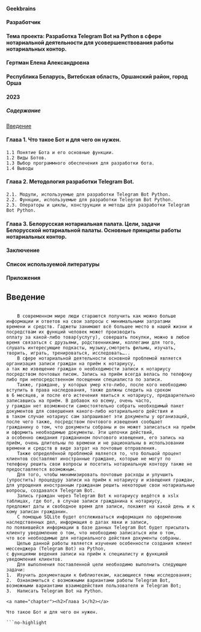 #### Geekbrains

#### Разработчик

#### Тема проекта: Разработка Telegram Bot на Python в сфере нотариальной деятельности для усовершенствования работы нотариальных контор.


#### Гертман Елена Александровна

#### Республика Беларусь, Витебская область, Оршанский район, город Орша
#### 2023




##### Содержание  
[Введение](#introduction)
#### Глава 1. Что такое Бот и для чего он нужен.
    1.1 Понятие Бота и его основные функции.
    1.2 Виды Ботов.
    1.3 Выбор программного обеспечения для разработки бота.
    1.4 Выводы 
#### Глава 2. Методология разработки Telegram Bot.
    2.1. Модули, используемые для разработки Telegram Bot Python.
    2.2. Функции, используемые для разработки Telegram Bot Python.
    2.3. Операторы и циклы, конструкции и методы для разработки Telegram Bot Python.
#### Глава 3. Белорусская нотариальная палата. Цели, задачи Белорусской нотариальной палаты. Основные принципы работы нотариальных контор.
#### Заключение
#### Список используемой литературы
#### Приложения

<a name="introduction"><h2>Введение</h2></a>

```no-highlight

    В современном мире люди стараются получить как можно больше информации и ответов на свои запросы с минимальными затратами     
времени и средств. Гаджеты занимают всё большее место в нашей жизни и посредствам их функций человек может производить    
оплату за какой-либо товар(услугу), совершать покупки, можно в любое время связаться с друзьями, родственниками, коллегами для того,     
слушать интересующие подкасты, музыку,смотреть фильмы, изучать, творить, играть, тренироваться, исследовать…..    
    В сфере нотариальной деятельности основной проблемой является организация записи граждан на приём к нотариусу,    
а так же извещение граждан о необходимости записи к нотариусу посредством почтовых писем. Запись на приём всегда велась по телефону     
либо при непосредственном посещении специалиста по записи.    
    Также, граждане, у которых умер кто-либо, после кого необходимо вступить в права наследования, также должны следить на сроком    
в 6 месяцев, и после его истечения явиться к нотариусу, предварительно записавшись на приём. В добавок ко всему, очень часто,   
у граждан нет возможности самостоятельно собрать необходимый пакет документов для совершения какого-либо нотариального действия и    
в таком случае нотариус сам запрашивает эти документы у организаций, после чего также, посредством почтового извещения сообщает   
гражданину о том, что документы собраны и он может записаться на приём и оформить необходимые документы. Эти цепочки действий,   
а особенно ожидания гражданином почтового извещения, его запись на приём, очень длительны по времени и не рациональны в использовании   
времени и средств в виде затрат на почтовые отправления.    
    Также определённой проблемой является то, что большой процент клиентов составляют иностранные граждане, которые не могут по    
телефону решить свои вопросы и посетить нотариальную контору также не предоставляется возможным.    
    Для того, чтобы минимизировать почтовые расходы и улучшить (упростить) процедуру записи на приём к нотариусу и извещения граждан,     
для упрощения иностранным гражданам решить некоторые свои нотариальные вопросы, создавался Telegram Bot.    
    Запись граждан через Telegram Bot к нотариусу ведётся в xslx таблицах, где бот, в случае записи гражданина к нотариусу,    
предложит даты и свободное время для записи, покажет на какой день и к кому записан гражданин.    
    С помощью SQLite будет отслеживаться информация по оформлению наследственных дел, информация о датах явки и записи,   
по появившейся информации в базе данных Telegram Bot будет присылать клиенту уведомление о том, что необходимо записаться или о том,   
что все необходимые для нотариального действия документы собраны.    
    Целью данной работы является изучение особенности создания клиент мессенджера (Telegram Bot) на Python,   
с функциями ведения записи на приём к специалисту и функцией уведомления клиентов.   
    Для выполнения поставленной цели необходимо выполнить следующие задачи:
1.	Изучить документации к библиотекам, касающиеся темы исследования;
2.	Ознакомиться с возможными вариантами работы Telegram Bot, возможными вариантами взаимодействия пользователя и Telegram Bot;
3.	Написать Telegram Bot на Python.

<a name="chapter"><h2>Глава 1</h2></a>

Что такое Бот и для чего он нужен.

```no-highlight

